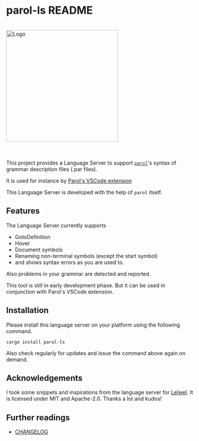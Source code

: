 # parol-ls README

<!-- markdownlint-disable Inline HTML -->
<br>
<img src="https://github.com/jsinger67/parol/raw/main/crates/parol-ls/images/ParolLS_300x300.png" alt="Logo" height=300 with=300>
<br><br><br>
<!-- markdownlint-enable Inline HTML -->

This project provides a Language Server to support
[`parol`](https://github.com/jsinger67/parol.git)'s syntax of grammar description files (.par files).

It is used for instance by
[Parol's VSCode extension](https://marketplace.visualstudio.com/items?itemName=jsinger67.parol-vscode)

This Language Server is developed with the help of `parol` itself.

## Features

The Language Server currently supports

* GotoDefinition
* Hover
* Document symbols
* Renaming non-terminal symbols (except the start symbol)
* and shows syntax errors as you are used to.

Also problems in your grammar are detected and reported.

This tool is still in early development phase. But it can be used in conjunction with Parol's VSCode
extension.

## Installation

Please install this language server on your platform using the following command.

```shell
cargo install parol-ls
```

Also check regularly for updates and issue the command above again on demand.

## Acknowledgements

I took some snippets and inspirations from the language server for
[Lelwel](https://github.com/0x2a-42/lelwel.git).
It is licensed under MIT and Apache-2.0. Thanks a lot and kudos!

## Further readings

* [CHANGELOG](./CHANGELOG.md)
